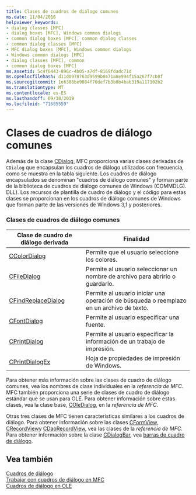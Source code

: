 ```yaml
---
title: Clases de cuadros de diálogo comunes
ms.date: 11/04/2016
helpviewer_keywords:
- dialog classes [MFC]
- dialog boxes [MFC], Windows common dialogs
- common dialog boxes [MFC], common dialog classes
- common dialog classes [MFC]
- MFC dialog boxes [MFC], Windows common dialogs
- Windows common dialogs [MFC]
- dialog classes [MFC], common
- common dialog boxes [MFC]
ms.assetid: 5c4f6443-896c-4b05-a7df-8169fdadc71d
ms.openlocfilehash: d11d0978763d9599b0471a8e994f15a267f7cb8f
ms.sourcegitcommit: 1e6386be9084f70def7b3b8b4bab319a117102b2
ms.translationtype: MT
ms.contentlocale: es-ES
ms.lasthandoff: 09/30/2019
ms.locfileid: "71685559"
---
```

# <a name="common-dialog-classes"></a>Clases de cuadros de diálogo comunes

Además de la clase [CDialog](../mfc/reference/cdialog-class.md), MFC proporciona varias clases derivadas de `CDialog` que encapsulan los cuadros de diálogo utilizados con frecuencia, como se muestra en la tabla siguiente. Los cuadros de diálogo encapsulados se denominan "cuadros de diálogo comunes" y forman parte de la biblioteca de cuadros de diálogo comunes de Windows (COMMDLG). DLL). Los recursos de plantilla de cuadro de diálogo y el código para estas clases se proporcionan en los cuadros de diálogo comunes de Windows que forman parte de las versiones de Windows 3,1 y posteriores.

### <a name="common-dialog-classes"></a>Clases de cuadros de diálogo comunes

|Clase de cuadro de diálogo derivada|Finalidad|
|--------------------------|-------------|
|[CColorDialog](../mfc/reference/ccolordialog-class.md)|Permite que el usuario seleccione los colores.|
|[CFileDialog](../mfc/reference/cfiledialog-class.md)|Permite al usuario seleccionar un nombre de archivo para abrirlo o guardarlo.|
|[CFindReplaceDialog](../mfc/reference/cfindreplacedialog-class.md)|Permite al usuario iniciar una operación de búsqueda o reemplazo en un archivo de texto.|
|[CFontDialog](../mfc/reference/cfontdialog-class.md)|Permite al usuario especificar una fuente.|
|[CPrintDialog](../mfc/reference/cprintdialog-class.md)|Permite al usuario especificar la información de un trabajo de impresión.|
|[CPrintDialogEx](../mfc/reference/cprintdialogex-class.md)|Hoja de propiedades de impresión de Windows.|

Para obtener más información sobre las clases de cuadro de diálogo comunes, vea los nombres de clase individuales en la *referencia de MFC*. MFC también proporciona una serie de clases de cuadro de diálogo estándar que se usan para OLE. Para obtener información sobre estas clases, vea la clase base, [COleDialog](../mfc/reference/coledialog-class.md), en la *referencia de MFC*.

Otras tres clases de MFC tienen características similares a los cuadros de diálogo. Para obtener información sobre las clases [CFormView](../mfc/reference/cformview-class.md), [CRecordView](../mfc/reference/crecordview-class.md)y [CDaoRecordView](../mfc/reference/cdaorecordview-class.md), vea las clases de la *referencia de MFC*. Para obtener información sobre la clase [CDialogBar](../mfc/reference/cdialogbar-class.md), vea [barras de cuadro de diálogo](../mfc/dialog-bars.md).

## <a name="see-also"></a>Vea también

[Cuadros de diálogo](../mfc/dialog-boxes.md)<br/>
[Trabajar con cuadros de diálogo en MFC](../mfc/life-cycle-of-a-dialog-box.md)<br/>
[Cuadros de diálogo en OLE](../mfc/dialog-boxes-in-ole.md)
